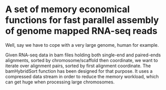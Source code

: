 # A set of memory economical functions for fast parallel assembly of genome mapped RNA-seq reads

Well, say we have to cope with a very large genome, human for example.

Given RNA-seq data in bam files holding both single-end and paired-ends alignments, sorted by chromosome/scaffold then coordinate, we want to iterate over alignment pairs, sorted by first alignment coordinate.
The bamHybridSort function has been designed for that purpose. It uses a compressed data stream in order to reduce the memory workload, which can get huge when processing large chromosomes.
